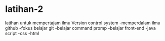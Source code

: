 # latihan-2
latihan untuk mempertajam ilmu Version control system
-memperdalam ilmu github
-fokus belajar git
-belajar command promp
-belajar front-end
-java script
-css
-html
